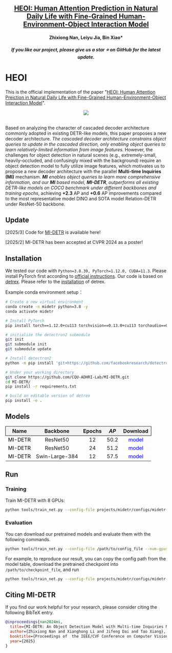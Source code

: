 <h2 align="center">
  <a href="https://ieeexplore.ieee.org/abstract/document/10794598">
    HEOI: Human Attention Prediction in Natural Daily Life with Fine-Grained Human-Environment-Object Interaction Model
  </a>
</h2>
<h4 align="center" color="A0A0A0"> Zhixiong Nan, Leiyu Jia, Bin Xiao* </h4>
<h5 align="center"> If you like our project, please give us a star ⭐ on GitHub for the latest update.</h5>

# HEOI
This is the official implementation of the paper "[HEOI: Human Attention Preiction in Natural Daily Life with Fine-Grained Human-Environment-Object Interaction Model](https://ieeexplore.ieee.org/abstract/document/10794598)".

<div align="center">
  <img src="figures/framework.png"/>
</div><br/>

Based on analyzing the character of cascaded decoder architecture commonly adopted in existing DETR-like models, this paper proposes a new decoder architecture. _The cascaded decoder architecture constrains object queries to update in the cascaded direction, only enabling object queries to learn relatively-limited information from image features._ However, the challenges for object detection in natural scenes (e.g., extremely-small, heavily-occluded, and confusingly mixed with the background) require an object detection model to fully utilize image features, which motivates us to propose a new decoder architecture with the parallel **Multi-time Inquiries (MI)** mechanism. _**MI** enables object queries to learn more comprehensive information, and our **MI** based model, **MI-DETR**, outperforms all existing DETR-like models on COCO benchmark under different backbones and training epochs_,  achieving **+2.3** AP and **+0.6** AP improvements compared to the most representative model DINO and SOTA model Relation-DETR under ResNet-50 backbone.

## Update
[2025/3] Code for [MI-DETR](https://github.com/CQU-ADHRI-Lab/MI-DETR) is available here!

[2025/2] MI-DETR has been accepted at CVPR 2024 as a poster!

## Installation

We tested our code with `Python=3.8.39, PyTorch=1.12.0, CUDA=11.3`. Please install PyTorch first according to [official instructions](https://pytorch.org/get-started/previous-versions/). Our code is based on [detrex](https://github.com/IDEA-Research/detrex/tree/main). Please refer to the [installation](https://detrex.readthedocs.io/en/latest/tutorials/Installation.html) of detrex.

Example conda environment setup：

```bash
# Create a new virtual environment
conda create -n midetr python=3.8 -y
conda activate midetr

# Install PyTorch
pip install torch==1.12.0+cu113 torchvision==0.13.0+cu113 torchaudio==0.12.0 --extra-index-url https://download.pytorch.org/whl/cu113

# initialize the detectron2 submodule
git init
git submodule init
git submodule update

# Install detectron2
python -m pip install 'git+https://github.com/facebookresearch/detectron2.git'

# Under your working directory
git clone https://github.com/CQU-ADHRI-Lab/MI-DETR.git
cd MI-DETR/
pip install -r requirements.txt

# build an editable version of detrex
pip install -e .
```

## Models

<table style="width: 100%; border-collapse: collapse;"  id="model-table">
    <tr style="border: 1px solid black; background-color: #f2f2f2; text-align: center; padding: 8px;">
        <th align="center">Name</th>
        <th align="center">Backbone</th>
        <th align="center">Epochs</th>
        <th align="center"><i>AP</i></th>
        <th align="center">Download</th>
    </tr>
    <tr align="center">
        <td align="center"><a href="./projects/midetr/configs/midetr-resnet/midetr_r50_4scale_12ep.py" style="text-decoration: none; color: black;">MI-DETR</a></td>
        <td align="center">ResNet50</td>
        <td align="center">12</td>
        <td align="center">50.2</td>
        <td align="center"><a href="https://drive.google.com/file/d/1ONmGGOWcj4uzFjfrAQ9_H9ge8UhpdVxw/view?usp=drive_link" style="text-decoration: none; color: blue;">model</a></td>
    </tr>
    <tr align="center">
        <td align="center"><a href="./projects/midetr/configs/midetr-resnet/midetr_r50_4scale_24ep.py" style="text-decoration: none; color: black;">MI-DETR</a></td>
        <td align="center">ResNet50</td>
        <td align="center">24</td>
        <td align="center">51.2</td>
        <td align="center"><a href="https://drive.google.com/file/d/1FO1ht5N44clB1_65w5WQoUqB1COoM-lJ/view?usp=drive_link" style="text-decoration: none; color: blue;">model</a></td>
    </tr>
    <tr align="center">
        <td align="center"><a href="./projects/midetr/configs/midetr-swin/midetr_swin_large_384_4scale_12ep.py" style="text-decoration: none; color: black;">MI-DETR</a></td>
        <td align="center">Swin-Large-384</td>
        <td align="center">12</td>
        <td align="center">57.5</td>
        <td align="center"><a href="https://drive.google.com/file/d/1pCEOIIJ_jrQPWDxdWV8pxV-ODATFlKol/view?usp=drive_link" style="text-decoration: none; color: blue;">model</a></td>
    </tr>
</table>

## Run

### Training

Train MI-DETR with 8 GPUs:

```sh
python tools/train_net.py --config-file projects/midetr/configs/midetr-resnet/midetr_r50_4scale_12ep.py --num-gpus 8 --resume
```

### Evaluation

You can download our pretrained models and evaluate them with the following commands. 
```sh
python tools/train_net.py --config-file /path/to/config_file --num-gpus 8 --eval-only train.init_checkpoint=/path/to/model_checkpoint
```
For example, to reproduce our result, you can copy the config path from the model table, download the pretrained checkpoint into `/path/to/checkpoint_file`, and run 
```sh
python tools/train_net.py --config-file projects/midetr/configs/midetr-resnet/midetr_r50_4scale_12ep.py --num-gpus 8 --eval-only train.init_checkpoint=/path/to/model_checkpoint
```


## <a name="CitingMIDETR"></a>Citing MI-DETR

If you find our work helpful for your research, please consider citing the following BibTeX entry.

```BibTeX
@inproceedings{nan2024mi,
  title={MI-DETR: An Object Detection Model with Multi-time Inquiries Mechanism}, 
  author={Zhixiong Nan and Xianghong Li and Jifeng Dai and Tao Xiang},
  booktitle={Proceedings of  the IEEE/CVF Conference on Computer Vision and Pattern Recognition},
  year={2025}
}
```
